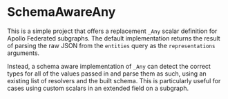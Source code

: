 # SchemaAwareAny

This is a simple project that offers a replacement `_Any` scalar definition for Apollo Federated subgraphs. The default implementation returns the result of parsing the raw JSON from the `entities` query as the `representations` arguments.

Instead, a schema aware implementation of `_Any` can detect the correct types for all of the values passed in and parse them as such, using an existing list of resolvers and the built schema. This is particularly useful for cases using custom scalars in an extended field on a subgraph.
